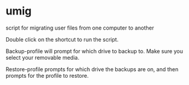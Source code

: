 # umig
script for migrating user files from one computer to another

Double click on the shortcut to run the script.

Backup-profile will prompt for which drive to backup to. Make sure you select your removable media.

Restore-profile prompts for which drive the backups are on, and then prompts for the profile to restore.
